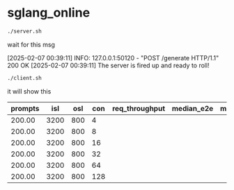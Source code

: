 # sglang_online

```bash
./server.sh
```

wait for this msg

[2025-02-07 00:39:11] INFO:     127.0.0.1:50120 - "POST /generate HTTP/1.1" 200 OK
[2025-02-07 00:39:11] The server is fired up and ready to roll!


```bash
./client.sh
```
it will show this

| prompts | isl  | osl | con | req_throughput | median_e2e | median_ttft | median_tpot |
| ------- | ---- | --- | --- | -------------- | ---------- | ----------- | ----------- |
| 200.00  | 3200 | 800 | 4   |                |            |             |             |
| 200.00  | 3200 | 800 | 8   |                |            |             |             |
| 200.00  | 3200 | 800 | 16  |                |            |             |             |
| 200.00  | 3200 | 800 | 32  |                |            |             |             |
| 200.00  | 3200 | 800 | 64  |                |            |             |             |
| 200.00  | 3200 | 800 | 128 |                |            |             |             |
